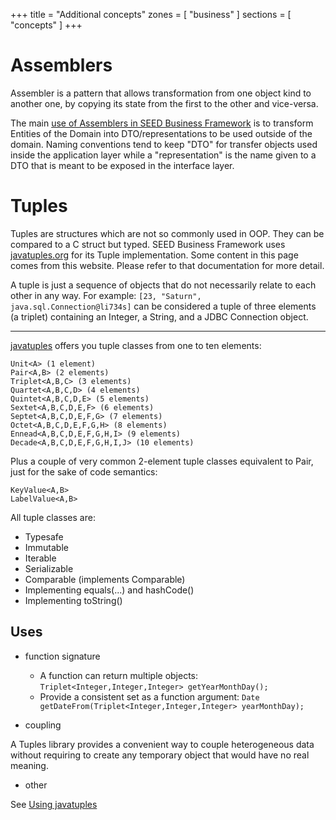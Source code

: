 +++
title       = "Additional concepts"
zones     = [ "business" ]
sections  = [ "concepts" ]
+++

# Assemblers

Assembler is a pattern that allows transformation from one object kind to another one, by copying its state from the
first to the other and vice-versa.

<div class="callout callout-info">
The main <a href="#!/business-doc/hands-on-interface/expose-domain#assemblers">use of Assemblers in SEED Business Framework</a>
is to transform Entities of the Domain into DTO/representations to be used outside of the domain. Naming conventions tend
to keep "DTO" for transfer objects used inside the application layer while a "representation" is the name given to a DTO
that is meant to be exposed in the interface layer.
</div>

# Tuples

Tuples are structures which are not so commonly used in OOP. They can be compared to a C struct but typed. SEED Business
Framework uses [javatuples.org](http://javatuples.org) for its Tuple implementation. Some content in this page comes
from this website. Please refer to that documentation for more detail.

A tuple is just a sequence of objects that do not necessarily relate to each other in any way.
For example: `[23, "Saturn", java.sql.Connection@li734s]` can be considered a tuple of three elements (a triplet)
containing an Integer, a String, and a JDBC Connection object.

---

[javatuples](http://javatuples.org) offers you tuple classes from one to ten elements:
```
Unit<A> (1 element)
Pair<A,B> (2 elements)
Triplet<A,B,C> (3 elements)
Quartet<A,B,C,D> (4 elements)
Quintet<A,B,C,D,E> (5 elements)
Sextet<A,B,C,D,E,F> (6 elements)
Septet<A,B,C,D,E,F,G> (7 elements)
Octet<A,B,C,D,E,F,G,H> (8 elements)
Ennead<A,B,C,D,E,F,G,H,I> (9 elements)
Decade<A,B,C,D,E,F,G,H,I,J> (10 elements)
```

Plus a couple of very common 2-element tuple classes equivalent to Pair, just for the sake of code semantics:

```
KeyValue<A,B>
LabelValue<A,B>
```
All tuple classes are:

- Typesafe
- Immutable
- Iterable
- Serializable
- Comparable (implements Comparable<Tuple>)
- Implementing equals(...) and hashCode()
- Implementing toString()

## Uses

- function signature 

	- A function can return multiple objects: `Triplet<Integer,Integer,Integer> getYearMonthDay();`
	- Provide a consistent set as a function argument: `Date getDateFrom(Triplet<Integer,Integer,Integer> yearMonthDay);`

- coupling

A Tuples library provides a convenient way to couple heterogeneous data without requiring to create any temporary object that would have no real meaning.

- other

See [Using javatuples](http://www.javatuples.org/using.html)



